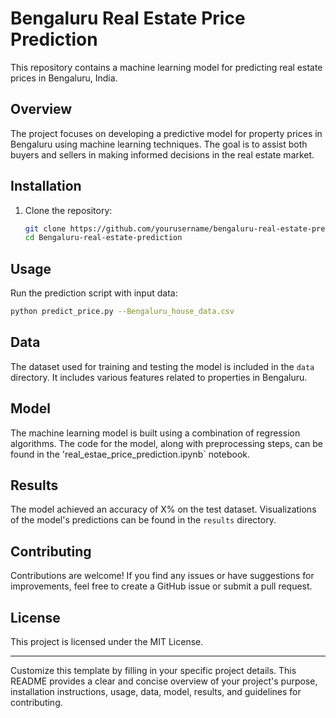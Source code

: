 # Bengaluru Real Estate Price Prediction

This repository contains a machine learning model for predicting real estate prices in Bengaluru, India.

## Overview

The project focuses on developing a predictive model for property prices in Bengaluru using machine learning techniques. The goal is to assist both buyers and sellers in making informed decisions in the real estate market.

## Installation

1. Clone the repository:
   ```bash
   git clone https://github.com/yourusername/bengaluru-real-estate-prediction.git
   cd Bengaluru-real-estate-prediction
   ```


## Usage

Run the prediction script with input data:
```bash
python predict_price.py --Bengaluru_house_data.csv
```

## Data

The dataset used for training and testing the model is included in the `data` directory. It includes various features related to properties in Bengaluru.

## Model

The machine learning model is built using a combination of regression algorithms. The code for the model, along with preprocessing steps, can be found in the 'real_estae_price_prediction.ipynb` notebook.

## Results

The model achieved an accuracy of X% on the test dataset. Visualizations of the model's predictions can be found in the `results` directory.

## Contributing

Contributions are welcome! If you find any issues or have suggestions for improvements, feel free to create a GitHub issue or submit a pull request.

## License

This project is licensed under the MIT License.

---

Customize this template by filling in your specific project details. This README provides a clear and concise overview of your project's purpose, installation instructions, usage, data, model, results, and guidelines for contributing.
